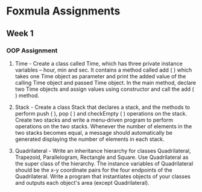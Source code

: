 # Foxmula Assignments
## Week 1
### OOP Assignment
1. Time - Create a class called Time, which has three private instance variables – hour, min and sec.
   It contains a method called add ( ) which takes one Time object as parameter and print the added value of the calling
   Time object and passed Time object. In the main method, declare two Time objects and assign values
   using constructor and call the add ( ) method.

2. Stack - Create a class Stack that declares a stack, and the methods to perform push ( ), pop ( ) and checkEmpty ( ) operations on the stack.
   Create two stacks and write a menu-driven program to perform operations on
   the two stacks. Whenever the number of elements in the two stacks becomes equal, a message should
   automatically be generated displaying the number of elements in each stack.

3. Quadrilateral - Write an inheritance hierarchy for classes Quadrilateral, Trapezoid, Parallelogram, Rectangle and Square.
   Use Quadrilateral as the super class of the hierarchy. The instance variables of Quadrilateral should be
   the x-y coordinate pairs for the four endpoints of the Quadrilateral. Write a program that instantiates
   objects of your classes and outputs each object's area (except Quadrilateral).

